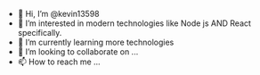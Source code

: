 - 👋 Hi, I’m @kevin13598
- 👀 I’m interested in modern technologies like Node js AND React specifically. 
- 🌱 I’m currently learning more technologies
- 💞️ I’m looking to collaborate on ...
- 📫 How to reach me ...

<!---
kevin13598/kevin13598 is a ✨ special ✨ repository because its `README.md` (this file) appears on your GitHub profile.
You can click the Preview link to take a look at your changes.
--->
